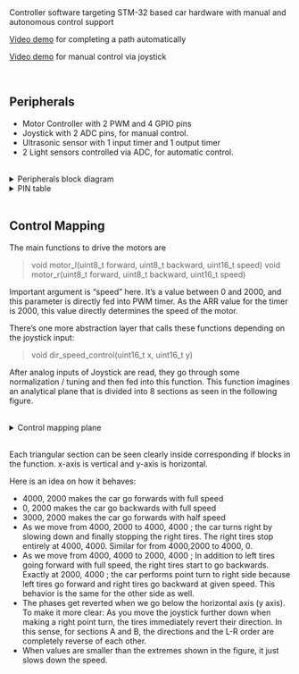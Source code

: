 <br>
<br>
Controller software targeting STM-32 based car hardware with manual and autonomous control support

<br>

[Video demo](https://www.youtube.com/shorts/DocepiJrJJk) for completing a path automatically

[Video demo](https://www.youtube.com/shorts/8Qha08qWrV8) for manual control via joystick

<br>

## Peripherals

- Motor Controller with 2 PWM and 4 GPIO pins
- Joystick with 2 ADC pins, for manual control.
- Ultrasonic sensor with 1 input timer and 1 output timer
- 2 Light sensors controlled via ADC, for automatic control.

<br>

<details>
<summary>Peripherals block diagram</summary>

<br>

<p align="center">
  <img src="./assets/peripherals_block_diagram.png" width="350" alt="accessibility text">
</p>

</details>

<details>
<summary>PIN table</summary>

<br>

<p align="center">
  <img src="./assets/pin_table.png" width="350" alt="accessibility text">
</p>

</details>

<br>

## Control Mapping

The main functions to drive the motors are

> void motor_l(uint8_t forward, uint8_t backward, uint16_t speed)
> void motor_r(uint8_t forward, uint8_t backward, uint16_t speed)

Important argument is “speed” here. It’s a value between 0 and 2000, and this parameter is directly fed into PWM timer. As the ARR value for the timer is 2000, this value directly determines the speed of the motor.

There’s one more abstraction layer that calls these functions depending on the joystick input:

> void dir_speed_control(uint16_t x, uint16_t y)

After analog inputs of Joystick are read, they go through some normalization / tuning
and then fed into this function.
This function imagines an analytical plane that is divided into 8 sections as seen in the following figure.

<br>

<details>
<summary>Control mapping plane</summary>

<br>

<p align="center">
  <img src="./assets/xy-plane.png" width="350" alt="accessibility text">
</p>

</details>

<br>

Each triangular section can be seen clearly inside corresponding if blocks in the function. x-axis is vertical and y-axis is horizontal.

Here is an idea on how it behaves:

- 4000, 2000 makes the car go forwards with full speed
- 0, 2000 makes the car go backwards with full speed
- 3000, 2000 makes the car go forwards with half speed
- As we move from 4000, 2000 to 4000, 4000 ; the car turns right by slowing
  down and finally stopping the right tires. The right tires stop entirely at
  4000, 4000. Similar for from 4000,2000 to 4000, 0.
- As we move from 4000, 4000 to 2000, 4000 ; In addition to left tires going
  forward with full speed, the right tires start to go backwards. Exactly at 2000, 4000 ; the car performs point turn to right side because left tires go forward and right tires go backward at given speed. This behavior is the same for the other side as well.
- The phases get reverted when we go below the horizontal axis (y axis). To make it more clear: As you move the joystick further down when making a right point turn, the tires immediately revert their direction. In this sense, for sections A and B, the directions and the L-R order are completely reverse of each other.
- When values are smaller than the extremes shown in the figure, it just slows down the speed.
